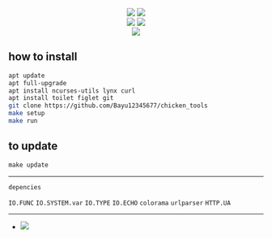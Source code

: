 <p align="center">
    <img src="https://img.shields.io/static/v1?logo=linux&label=Language&message=bash&color=yellow">
     <img src="https://img.shields.io/static/v1?logo=json&label=Author&message=Polygon&color=green"><br>
     <img src="https://img.shields.io/static/v1?logo=github&label=maintance&message=yes&color=yellow">
      <img src="https://img.shields.io/static/v1?logo=apache&label=open%20source&message=yes&color=yellow"><br>
       <img src="https://img.shields.io/static/v1?logo=java&label=made&message=indonesia&color=gray">

</p>

## how to install
```bash
apt update
apt full-upgrade
apt install ncurses-utils lynx curl
apt install toilet figlet git
git clone https://github.com/Bayu12345677/chicken_tools
make setup
make run
```

## to update
```makefile
make update
```
--------------------------

`depencies`<br>

`IO.FUNC`
`IO.SYSTEM.var`
`IO.TYPE`
`IO.ECHO`
`colorama`
`urlparser`
`HTTP.UA`

----------------------------

- [![](https://img.shields.io/static/v1?logo=youtube&label=subscribe&message=my%20youtube&color=green)](https://youtube.com/channel/UCtu-GcxKL8kJBXpR1wfMgWg)
